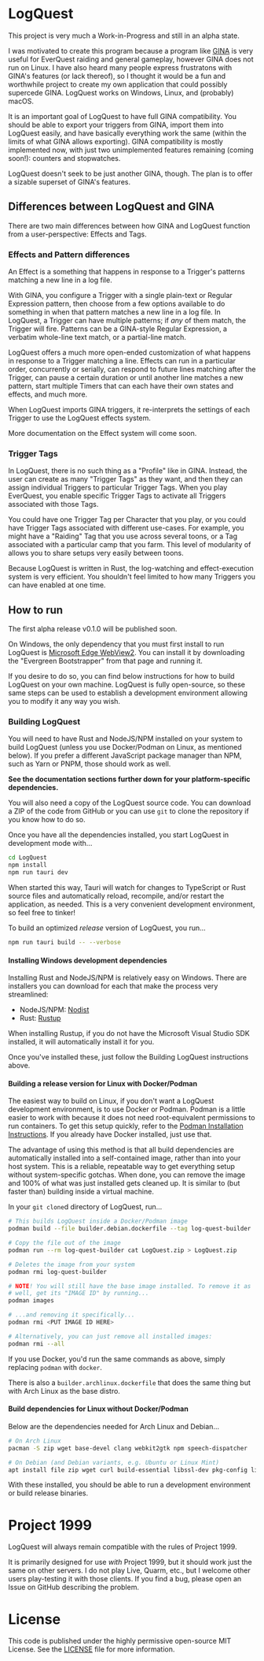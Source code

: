 # LogQuest

This project is very much a Work-in-Progress and still in an alpha state.

I was motivated to create this program because a program like [GINA](https://eq.gimasoft.com/gina/) is very useful for EverQuest raiding and general gameplay, however GINA does not run on Linux. I have also heard many people express frustratons with GINA's features (or lack thereof), so I thought it would be a fun and worthwhile project to create my own application that could possibly supercede GINA. LogQuest works on Windows, Linux, and (probably) macOS.

It is an important goal of LogQuest to have full GINA compatibility. You should be able to export your triggers from GINA, import them into LogQuest easily, and have basically everything work the same (within the limits of what GINA allows exporting). GINA compatibility is mostly implemented now, with just two unimplemented features remaining (coming soon!): counters and stopwatches.

LogQuest doesn't seek to be just another GINA, though. The plan is to offer a sizable superset of GINA's features.

## Differences between LogQuest and GINA

There are two main differences between how GINA and LogQuest function from a user-perspective: Effects and Tags.

### Effects and Pattern differences

An Effect is a something that happens in response to a Trigger's patterns matching a new line in a log file.

With GINA, you configure a Trigger with a single plain-text or Regular Expression pattern, then choose from a few options available to do something in when that pattern matches a new line in a log file. In LogQuest, a Trigger can have multiple patterns; if *any* of them match, the Trigger will fire. Patterns can be a GINA-style Regular Expression, a verbatim whole-line text match, or a partial-line match.

LogQuest offers a much more open-ended customization of what happens in response to a Trigger matching a line. Effects can run in a particular order, concurrently or serially, can respond to future lines matching after the Trigger, can pause a certain duration or until another line matches a new pattern, start multiple Timers that can each have their own states and effects, and much more.

When LogQuest imports GINA triggers, it re-interprets the settings of each Trigger to use the LogQuest effects system.

More documentation on the Effect system will come soon.

### Trigger Tags

In LogQuest, there is no such thing as a "Profile" like in GINA. Instead, the user can create as many "Trigger Tags" as they want, and then they can assign individual Triggers to particular Trigger Tags. When you play EverQuest, you enable specific Trigger Tags to activate all Triggers associated with those Tags.

You could have one Trigger Tag per Character that you play, or you could have Trigger Tags associated with different use-cases. For example, you might have a "Raiding" Tag that you use across several toons, or a Tag associated with a particular camp that you farm. This level of modularity of allows you to share setups very easily between toons.

Because LogQuest is written in Rust, the log-watching and effect-execution system is very efficient. You shouldn't feel limited to how many Triggers you can have enabled at one time.

## How to run

The first alpha release v0.1.0 will be published soon.

On Windows, the only dependency that you must first install to run LogQuest is [Microsoft Edge WebView2](https://developer.microsoft.com/en-us/microsoft-edge/webview2). You can install it by downloading the "Evergreen Bootstrapper" from that page and running it.

If you desire to do so, you can find below instructions for how to build LogQuest on your own machine. LogQuest is fully open-source, so these same steps can be used to establish a development environment allowing you to modify it any way you wish.

### Building LogQuest

You will need to have Rust and NodeJS/NPM installed on your system to build LogQuest (unless you use Docker/Podman on Linux, as mentioned below). If you prefer a different JavaScript package manager than NPM, such as Yarn or PNPM, those should work as well.

**See the documentation sections further down for your platform-specific dependencies.**

You will also need a copy of the LogQuest source code. You can download a ZIP of the code from GitHub or you can use `git` to clone the repository if you know how to do so.

Once you have all the dependencies installed, you start LogQuest in development mode with...

```bash
cd LogQuest
npm install
npm run tauri dev
```

When started this way, Tauri will watch for changes to TypeScript or Rust source files and automatically reload, recompile, and/or restart the application, as needed. This is a very convenient development environment, so feel free to tinker!

To build an optimized *release* version of LogQuest, you run...

```bash
npm run tauri build -- --verbose
```

#### Installing Windows development dependencies

Installing Rust and NodeJS/NPM is relatively easy on Windows. There are installers you can download for each that make the process very streamlined:

- NodeJS/NPM: [Nodist](https://github.com/nodists/nodist/releases)
- Rust: [Rustup](https://rustup.rs)

When installing Rustup,  if you do not have the Microsoft Visual Studio SDK installed, it will automatically install it for you.

Once you've installed these, just follow the Building LogQuest instructions above.

#### Building a release version for Linux with Docker/Podman

The easiest way to build on Linux, if you don't want a LogQuest development environment, is to use Docker or Podman. Podman is a little easier to work with because it does not need root-equivalent permissions to run containers. To get this setup quickly, refer to the [Podman Installation Instructions](https://podman.io/docs/installation#installing-on-linux). If you already have Docker installed, just use that.

The advantage of using this method is that all build dependencies are automatically installed into a self-contained image, rather than into your host system. This is a reliable, repeatable way to get everything setup without system-specific gotchas. When done, you can remove the image and 100% of what was just installed gets cleaned up. It is similar to (but faster than) building inside a virtual machine.

In your `git clone`d directory of LogQuest, run...

```bash
# This builds LogQuest inside a Docker/Podman image
podman build --file builder.debian.dockerfile --tag log-quest-builder

# Copy the file out of the image
podman run --rm log-quest-builder cat LogQuest.zip > LogQuest.zip

# Deletes the image from your system
podman rmi log-quest-builder

# NOTE! You will still have the base image installed. To remove it as
# well, get its "IMAGE ID" by running...
podman images

# ...and removing it specifically...
podman rmi <PUT IMAGE ID HERE>

# Alternatively, you can just remove all installed images:
podman rmi --all
```

If you use Docker, you'd run the same commands as above, simply replacing `podman` with `docker`.

There is also a `builder.archlinux.dockerfile` that does the same thing but with Arch Linux as the base distro.

#### Build dependencies for Linux without Docker/Podman

Below are the dependencies needed for Arch Linux and Debian...

``` bash
# On Arch Linux
pacman -S zip wget base-devel clang webkit2gtk npm speech-dispatcher

# On Debian (and Debian variants, e.g. Ubuntu or Linux Mint)
apt install file zip wget curl build-essential libssl-dev pkg-config libclang-dev libgtk-3-dev libwebkit2gtk-4.0-dev libasound2-dev libspeechd-dev speech-dispatcher libappimage-dev npm
```

With these installed, you should be able to run a development environment or build release binaries.

# Project 1999

LogQuest will always remain compatible with the rules of Project 1999.

It is primarily designed for use *with* Project 1999, but it should work just the same on other servers. I do not play Live, Quarm, etc., but I welcome other users play-testing it with those clients. If you find a bug, please open an Issue on GitHub describing the problem.

# License

This code is published under the highly permissive open-source MIT License. See the [LICENSE](./LICENSE) file for more information.
